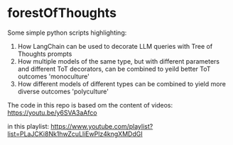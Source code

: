 # forestOfThoughts
Some simple python scripts highlighting:
  1. How LangChain can be used to decorate LLM queries with Tree of Thoughts prompts
  2. How multiple models of the same type, but with different parameters and different ToT decorators, can be combined to yeild better ToT outcomes 'monoculture'
  3. How different models of different types can be combined to yield more diverse outcomes 'polyculture'

The code in this repo is based om the content of videos: https://youtu.be/y6SVA3aAfco

in this playlist: https://www.youtube.com/playlist?list=PLaJCKi8Nk1hwZcuLliEwPlz4kngXMDdGI

